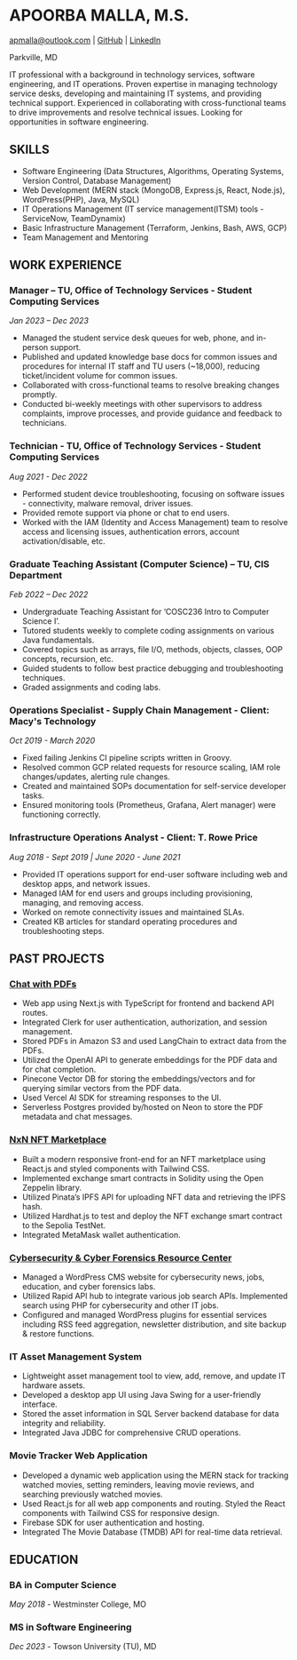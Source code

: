 # APOORBA MALLA, M.S. 

[apmalla@outlook.com](mailto:apmalla@outlook.com) | <a href="https://github.com/amalla4" target="_blank">GitHub</a> | <a href="https://www.linkedin.com/in/apoorba-m-33b8091b9/" target="_blank">LinkedIn</a>

Parkville, MD 

IT professional with a background in technology services, software engineering, and IT operations. Proven expertise in managing technology service desks, developing and maintaining IT systems, and providing technical support. Experienced in collaborating with cross-functional teams to drive improvements and resolve technical issues. Looking for opportunities in software engineering.

## SKILLS
- Software Engineering (Data Structures, Algorithms, Operating Systems, Version Control, Database Management)
- Web Development (MERN stack (MongoDB, Express.js, React, Node.js), WordPress(PHP), Java, MySQL)
- IT Operations Management (IT service management(ITSM) tools - ServiceNow, TeamDynamix)
- Basic Infrastructure Management (Terraform, Jenkins, Bash, AWS, GCP)
- Team Management and Mentoring


## WORK EXPERIENCE

### Manager – TU, Office of Technology Services - Student Computing Services
*Jan 2023 – Dec 2023*
- Managed the student service desk queues for web, phone, and in-person support.
- Published and updated knowledge base docs for common issues and procedures for internal IT staff and TU users (~18,000), reducing ticket/incident volume for common issues.
- Collaborated with cross-functional teams to resolve breaking changes promptly.
- Conducted bi-weekly meetings with other supervisors to address complaints, improve processes, and provide guidance and feedback to technicians.

### Technician - TU, Office of Technology Services - Student Computing Services
*Aug 2021 - Dec 2022*
- Performed student device troubleshooting, focusing on software issues - connectivity, malware removal, driver issues.
- Provided remote support via phone or chat to end users.
- Worked with the IAM (Identity and Access Management) team to resolve access and licensing issues, authentication errors, account activation/disable, etc.

### Graduate Teaching Assistant (Computer Science) – TU, CIS Department
*Feb 2022 – Dec 2022*
- Undergraduate Teaching Assistant for ‘COSC236 Intro to Computer Science I’.
- Tutored students weekly to complete coding assignments on various Java fundamentals.
- Covered topics such as arrays, file I/O, methods, objects, classes, OOP concepts, recursion, etc.
- Guided students to follow best practice debugging and troubleshooting techniques.
- Graded assignments and coding labs.

### Operations Specialist - Supply Chain Management - Client: Macy's Technology
*Oct 2019 - March 2020*
- Fixed failing Jenkins CI pipeline scripts written in Groovy.
- Resolved common GCP related requests for resource scaling, IAM role changes/updates, alerting rule changes.
- Created and maintained SOPs documentation for self-service developer tasks.
- Ensured monitoring tools (Prometheus, Grafana, Alert manager) were functioning correctly.

### Infrastructure Operations Analyst - Client: T. Rowe Price
*Aug 2018 - Sept 2019 | June 2020 - June 2021*
- Provided IT operations support for end-user software including web and desktop apps, and network issues.
- Managed IAM for end users and groups including provisioning, managing, and removing access.
- Worked on remote connectivity issues and maintained SLAs.
- Created KB articles for standard operating procedures and troubleshooting steps.

## PAST PROJECTS

### <a href="https://chatwpdf-neon.vercel.app/" target="_blank">Chat with PDFs</a>
- Web app using Next.js with TypeScript for frontend and backend API routes.
- Integrated Clerk for user authentication, authorization, and session management.
- Stored PDFs in Amazon S3 and used LangChain to extract data from the PDFs.
- Utilized the OpenAI API to generate embeddings for the PDF data and for chat completion.
- Pinecone Vector DB for storing the embeddings/vectors and for querying similar vectors from the PDF data.
- Used Vercel AI SDK for streaming responses to the UI.
- Serverless Postgres provided by/hosted on Neon to store the PDF metadata and chat messages.

### <a href="https://nft-app-1.web.app/" target="_blank">NxN NFT Marketplace</a>
- Built a modern responsive front-end for an NFT marketplace using React.js and styled components with Tailwind CSS.
- Implemented exchange smart contracts in Solidity using the Open Zeppelin library.
- Utilized Pinata’s IPFS API for uploading NFT data and retrieving the IPFS hash.
- Utilized Hardhat.js to test and deploy the NFT exchange smart contract to the Sepolia TestNet.
- Integrated MetaMask wallet authentication.

### <a href="https://www.cyberforensics4all.org/" target="_blank">Cybersecurity & Cyber Forensics Resource Center</a>
- Managed a WordPress CMS website for cybersecurity news, jobs, education, and cyber forensics labs.
- Utilized Rapid API hub to integrate various job search APIs. Implemented search using PHP for cybersecurity and other IT jobs.
- Configured and managed WordPress plugins for essential services including RSS feed aggregation, newsletter distribution, and site backup & restore functions.

### IT Asset Management System
- Lightweight asset management tool to view, add, remove, and update IT hardware assets.
- Developed a desktop app UI using Java Swing for a user-friendly interface.
- Stored the asset information in SQL Server backend database for data integrity and reliability.
- Integrated Java JDBC for comprehensive CRUD operations.

### Movie Tracker Web Application
- Developed a dynamic web application using the MERN stack for tracking watched movies, setting reminders, leaving movie reviews, and searching previously watched movies.
- Used React.js for all web app components and routing. Styled the React components with Tailwind CSS for responsive design.
- Firebase SDK for user authentication and hosting.
- Integrated The Movie Database (TMDB) API for real-time data retrieval.

## EDUCATION
### BA in Computer Science
*May 2018* - Westminster College, MO

### MS in Software Engineering
*Dec 2023* - Towson University (TU), MD
